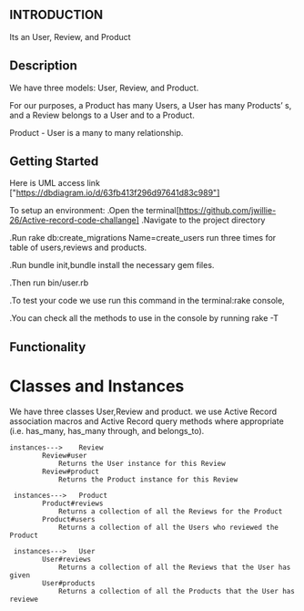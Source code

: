 ## INTRODUCTION

Its an User, Review, and Product

## Description

We have three models: User, Review, and Product.

For our purposes, a Product has many Users, a User has many Products’ s, and a Review belongs to a User and to a Product.

Product - User is a many to many relationship.


## Getting Started
Here is UML access link ["https://dbdiagram.io/d/63fb413f296d97641d83c989"]

To setup an environment:
.Open the terminal[https://github.com/jwillie-26/Active-record-code-challange]
.Navigate to the project directory

.Run rake db:create_migrations Name=create_users
run three times for table of users,reviews and products.

.Run bundle init,bundle install the necessary gem files.

.Then run bin/user.rb
 
 .To test your code we use run this command in the terminal:rake console,

 .You can check all the methods to use in the console by running rake -T



## Functionality

 # Classes and Instances
 We have three classes User,Review and product.
 we use Active Record association macros and Active Record query methods where appropriate (i.e. has_many, has_many through, and belongs_to).

 
    instances--->    Review
            Review#user
                Returns the User instance for this Review
            Review#product
                Returns the Product instance for this Review

     instances--->   Product
            Product#reviews
                Returns a collection of all the Reviews for the Product
            Product#users
                Returns a collection of all the Users who reviewed the Product

     instances--->   User
            User#reviews
                Returns a collection of all the Reviews that the User has given
            User#products
                Returns a collection of all the Products that the User has reviewe


 

